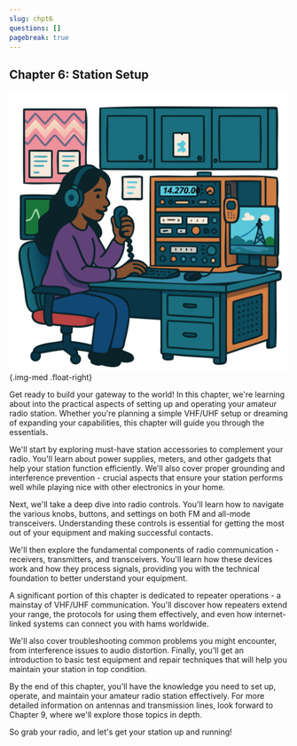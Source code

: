 ```yaml
---
slug: chpt6
questions: []
pagebreak: true
---
```


## Chapter 6: Station Setup

![Illustration of a ham radio station setup](../../../images/stationsetup.svg)
{.img-med .float-right}

Get ready to build your gateway to the world! In this chapter, we're learning about into the practical aspects of setting up and operating your amateur radio station. Whether you're planning a simple VHF/UHF setup or dreaming of expanding your capabilities, this chapter will guide you through the essentials.

We'll start by exploring must-have station accessories to complement your radio. You'll learn about power supplies, meters, and other gadgets that help your station function efficiently. We'll also cover proper grounding and interference prevention - crucial aspects that ensure your station performs well while playing nice with other electronics in your home.

Next, we'll take a deep dive into radio controls. You'll learn how to navigate the various knobs, buttons, and settings on both FM and all-mode transceivers. Understanding these controls is essential for getting the most out of your equipment and making successful contacts.

We'll then explore the fundamental components of radio communication - receivers, transmitters, and transceivers. You'll learn how these devices work and how they process signals, providing you with the technical foundation to better understand your equipment.

A significant portion of this chapter is dedicated to repeater operations - a mainstay of VHF/UHF communication. You'll discover how repeaters extend your range, the protocols for using them effectively, and even how internet-linked systems can connect you with hams worldwide.

We'll also cover troubleshooting common problems you might encounter, from interference issues to audio distortion. Finally, you'll get an introduction to basic test equipment and repair techniques that will help you maintain your station in top condition.

By the end of this chapter, you'll have the knowledge you need to set up, operate, and maintain your amateur radio station effectively. For more detailed information on antennas and transmission lines, look forward to Chapter 9, where we'll explore those topics in depth.

So grab your radio, and let's get your station up and running!
